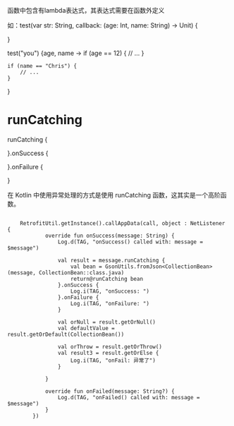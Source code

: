 函数中包含有lambda表达式，其表达式需要在函数外定义

如：test(var str: String, callback: (age: Int, name: String) -> Unit) {

}

test("you") {age, name -> 
    if (age == 12) {
        // ...
    }

    if (name == "Chris") {
        // ...
    }

}


# runCatching

runCatching {

}.onSuccess {

}.onFailure {

}

在 Kotlin 中使用异常处理的方式是使用 runCatching 函数，这其实是一个高阶函数。

```

    RetrofitUtil.getInstance().callAppData(call, object : NetListener {
            override fun onSuccess(message: String) {
                Log.d(TAG, "onSuccess() called with: message = $message")
              
                val result = message.runCatching {
                    val bean = GsonUtils.fromJson<CollectionBean>(message, CollectionBean::class.java)
                    return@runCatching bean
                }.onSuccess {
                    Log.i(TAG, "onSuccess: ")
                }.onFailure {
                    Log.i(TAG, "onFailure: ")
                }

                val orNull = result.getOrNull()
                val defaultValue = result.getOrDefault(CollectionBean())

                val orThrow = result.getOrThrow()
                val result3 = result.getOrElse {
                    Log.i(TAG, "onFail: 异常了")
                }

            }

            override fun onFailed(message: String?) {
                Log.d(TAG, "onFailed() called with: message = $message")
            }
        })

```